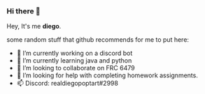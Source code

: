 ### Hi there 👋

Hey, It's me **diego**.

some random stuff that github recommends for me to put here:

- 🔭 I’m currently working on a discord bot
- 🌱 I’m currently learning java and python
- 👯 I’m looking to collaborate on FRC 6479
- 🤔 I’m looking for help with completing homework assignments.
- 📫 Discord: realdiegopoptart#2998
